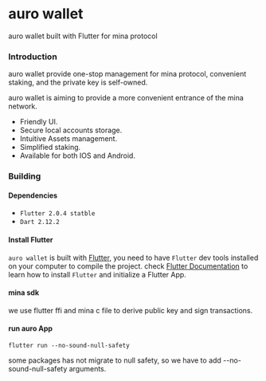 # auro wallet

auro wallet built with Flutter for mina protocol



### Introduction

auro wallet provide one-stop management for mina protocol, convenient staking, and the private key is self-owned.


auro wallet is aiming to provide a more convenient entrance of the mina network.

- Friendly UI.
- Secure local accounts storage.
- Intuitive Assets management.
- Simplified staking.
- Available for both IOS and Android.

### Building

#### Dependencies

- `Flutter 2.0.4 statble`
- `Dart 2.12.2`

#### Install Flutter 
`auro wallet` is built with [Flutter](https://flutter.dev/), you need to have `Flutter` dev tools
installed on your computer to compile the project. check [Flutter Documentation](https://flutter.dev/docs)
 to learn how to install `Flutter` and initialize a Flutter App.

#### mina sdk
we use flutter ffi and mina c file to derive public key and sign transactions.


#### run auro App
```
flutter run --no-sound-null-safety
```
some packages has not migrate to null safety, so we have to add --no-sound-null-safety arguments.